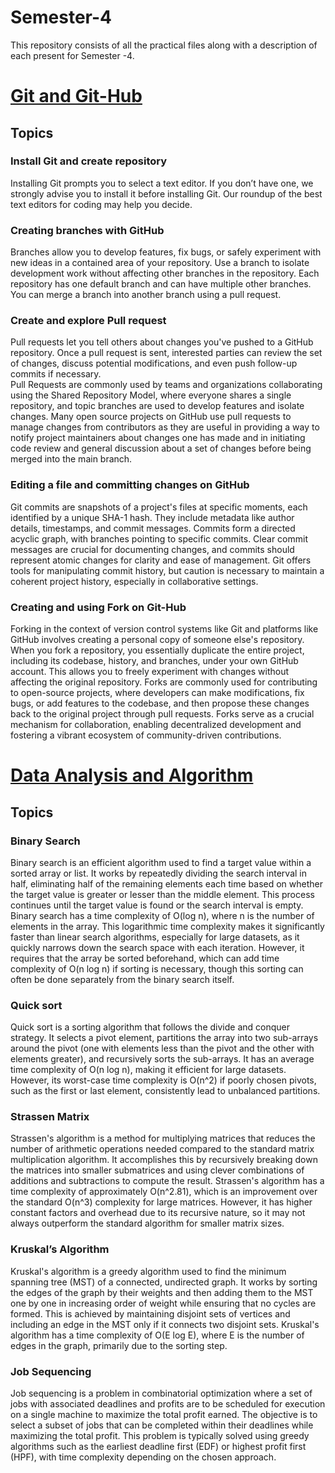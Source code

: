 # Semester-4
This repository consists of all the practical files along with a description of each present for Semester -4.
# [Git and Git-Hub](https://github.com/Sushantjha1236/Semster-4/blob/main/Git%20and%20Git-Hub/README.md)<br>
## Topics
### Install Git and create repository
Installing Git prompts you to select a text editor. If you don’t have one, we strongly advise you to install it before installing Git. Our roundup of the best text editors for coding may help you decide.<br>
### Creating branches with GitHub
Branches allow you to develop features, fix bugs, or safely experiment with new ideas in a contained area of your repository. Use a branch to isolate development work without affecting other branches in the repository. Each repository has one default branch and can have multiple other branches. You can merge a branch into another branch using a pull request.<br>
### Create and explore Pull request
Pull requests let you tell others about changes you've pushed to a GitHub repository. Once a pull request is sent, interested parties can review the set of changes, discuss potential modifications, and even push follow-up commits if necessary.<br>
Pull Requests are commonly used by teams and organizations collaborating using the Shared Repository Model, where everyone shares a single repository, and topic branches are used to develop features and isolate changes. Many open source projects on GitHub use pull requests to manage changes from contributors as they are useful in providing a way to notify project maintainers about changes one has made and in initiating code review and general discussion about a set of changes before being merged into the main branch.<br>
### Editing a file and committing changes on GitHub
Git commits are snapshots of a project's files at specific moments, each identified by a unique SHA-1 hash. They include metadata like author details, timestamps, and commit messages. Commits form a directed acyclic graph, with branches pointing to specific commits. Clear commit messages are crucial for documenting changes, and commits should represent atomic changes for clarity and ease of management. Git offers tools for manipulating commit history, but caution is necessary to maintain a coherent project history, especially in collaborative settings.<br>
### Creating and using Fork on Git-Hub
Forking in the context of version control systems like Git and platforms like GitHub involves creating a personal copy of someone else's repository. When you fork a repository, you essentially duplicate the entire project, including its codebase, history, and branches, under your own GitHub account. This allows you to freely experiment with changes without affecting the original repository. Forks are commonly used for contributing to open-source projects, where developers can make modifications, fix bugs, or add features to the codebase, and then propose these changes back to the original project through pull requests. Forks serve as a crucial mechanism for collaboration, enabling decentralized development and fostering a vibrant ecosystem of community-driven contributions.
# [Data Analysis and Algorithm](https://github.com/Sushantjha1236/Semster-4/tree/main/Data%20Analysis%20and%20Algorithm)<br>
## Topics
### Binary Search<br>
Binary search is an efficient algorithm used to find a target value within a sorted array or list. It works by repeatedly dividing the search interval in half, eliminating half of the remaining elements each time based on whether the target value is greater or lesser than the middle element. This process continues until the target value is found or the search interval is empty. Binary search has a time complexity of O(log n), where n is the number of elements in the array. This logarithmic time complexity makes it significantly faster than linear search algorithms, especially for large datasets, as it quickly narrows down the search space with each iteration. However, it requires that the array be sorted beforehand, which can add time complexity of O(n log n) if sorting is necessary, though this sorting can often be done separately from the binary search itself.<br>
### Quick sort<br>
Quick sort is a sorting algorithm that follows the divide and conquer strategy. It selects a pivot element, partitions the array into two sub-arrays around the pivot (one with elements less than the pivot and the other with elements greater), and recursively sorts the sub-arrays. It has an average time complexity of O(n log n), making it efficient for large datasets. However, its worst-case time complexity is O(n^2) if poorly chosen pivots, such as the first or last element, consistently lead to unbalanced partitions.<br>
### Strassen Matrix<br>
Strassen's algorithm is a method for multiplying matrices that reduces the number of arithmetic operations needed compared to the standard matrix multiplication algorithm. It accomplishes this by recursively breaking down the matrices into smaller submatrices and using clever combinations of additions and subtractions to compute the result. Strassen's algorithm has a time complexity of approximately O(n^2.81), which is an improvement over the standard O(n^3) complexity for large matrices. However, it has higher constant factors and overhead due to its recursive nature, so it may not always outperform the standard algorithm for smaller matrix sizes.<br>
### Kruskal’s Algorithm<br>
Kruskal's algorithm is a greedy algorithm used to find the minimum spanning tree (MST) of a connected, undirected graph. It works by sorting the edges of the graph by their weights and then adding them to the MST one by one in increasing order of weight while ensuring that no cycles are formed. This is achieved by maintaining disjoint sets of vertices and including an edge in the MST only if it connects two disjoint sets. Kruskal's algorithm has a time complexity of O(E log E), where E is the number of edges in the graph, primarily due to the sorting step.<br>
### Job Sequencing<br>
Job sequencing is a problem in combinatorial optimization where a set of jobs with associated deadlines and profits are to be scheduled for execution on a single machine to maximize the total profit earned. The objective is to select a subset of jobs that can be completed within their deadlines while maximizing the total profit. This problem is typically solved using greedy algorithms such as the earliest deadline first (EDF) or highest profit first (HPF), with time complexity depending on the chosen approach.<br>
